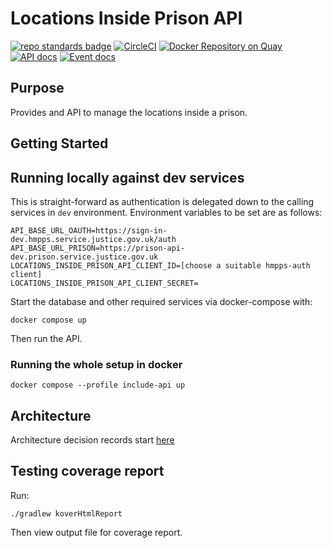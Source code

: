 # Locations Inside Prison API
[![repo standards badge](https://img.shields.io/badge/endpoint.svg?&style=flat&logo=github&url=https%3A%2F%2Foperations-engineering-reports.cloud-platform.service.justice.gov.uk%2Fapi%2Fv1%2Fcompliant_public_repositories%2Fhmpps-locations-inside-prison-api)](https://operations-engineering-reports.cloud-platform.service.justice.gov.uk/public-report/hmpps-locations-inside-prison-api "Link to report")
[![CircleCI](https://circleci.com/gh/ministryofjustice/hmpps-locations-inside-prison-api/tree/main.svg?style=svg)](https://circleci.com/gh/ministryofjustice/hmpps-locations-inside-prison-api)
[![Docker Repository on Quay](https://img.shields.io/badge/quay.io-repository-2496ED.svg?logo=docker)](https://quay.io/repository/hmpps/hmpps-locations-inside-prison-api)
[![API docs](https://img.shields.io/badge/API_docs_-view-85EA2D.svg?logo=swagger)](https://locations-inside-prison-api-dev.hmpps.service.justice.gov.uk/swagger-ui/index.html)
[![Event docs](https://img.shields.io/badge/Event_docs-view-85EA2D.svg)](https://studio.asyncapi.com/?url=https://raw.githubusercontent.com/ministryofjustice/hmpps-locations-inside-prison-api/main/async-api.yml)


## Purpose
Provides and API to manage the locations inside a prison.

## Getting Started

## Running locally against dev services

This is straight-forward as authentication is delegated down to the calling services in `dev` environment.
Environment variables to be set are as follows:

```
API_BASE_URL_OAUTH=https://sign-in-dev.hmpps.service.justice.gov.uk/auth
API_BASE_URL_PRISON=https://prison-api-dev.prison.service.justice.gov.uk
LOCATIONS_INSIDE_PRISON_API_CLIENT_ID=[choose a suitable hmpps-auth client]
LOCATIONS_INSIDE_PRISON_API_CLIENT_SECRET=
```

Start the database and other required services via docker-compose with:

```shell
docker compose up
```

Then run the API.

### Running the whole setup in docker

```shell
docker compose --profile include-api up
```

## Architecture

Architecture decision records start [here](docs/0001-use-adr.md)

## Testing coverage report

Run:

```
./gradlew koverHtmlReport
```

Then view output file for coverage report.



